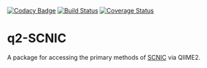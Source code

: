 [![Codacy Badge](https://api.codacy.com/project/badge/Grade/41d9acfe08e24682b2af829a922eb045)](https://app.codacy.com/app/shafferm/q2-SCNIC?utm_source=github.com&utm_medium=referral&utm_content=shafferm/q2-SCNIC&utm_campaign=Badge_Grade_Dashboard)
[![Build Status](https://travis-ci.com/shafferm/q2-SCNIC.svg?branch=master)](https://travis-ci.com/shafferm/q2-SCNIC) [![Coverage Status](https://coveralls.io/repos/github/shafferm/q2-SCNIC/badge.svg?branch=master)](https://coveralls.io/github/shafferm/q2-SCNIC?branch=master)

# q2-SCNIC

A package for accessing the primary methods of [SCNIC](https://www.github.com/shafferm/SCNIC) via QIIME2.
